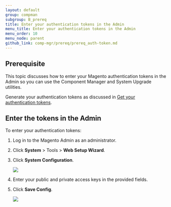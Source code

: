 ```yaml
---
layout: default
group: compman
subgroup: B_prereq
title: Enter your authentication tokens in the Admin
menu_title: Enter your authentication tokens in the Admin
menu_order: 10
menu_node: parent
github_link: comp-mgr/prereq/prereq_auth-token.md
---
```


## Prerequisite
This topic discusses how to enter your Magento authentication tokens in the Admin so you can use the Component Manager and System Upgrade utilities.

Generate your authentication tokens as discussed in <a href="{{ site.gdeurl }}install-gde/prereq/connect-auth.html">Get your authentication tokens</a>.

## Enter the tokens in the Admin
To enter your authentication tokens:

1.	Log in to the Magento Admin as an administrator.
2.	Click **System** > Tools > **Web Setup Wizard**.
3.	Click **System Configuration**.

	<img src="{{ site.baseurl }}common/images/cman_system-config.png">

4.	Enter your public and private access keys in the provided fields.
5.	Click **Save Config**.

	<img src="{{ site.baseurl }}common/images/cman_keys.png">